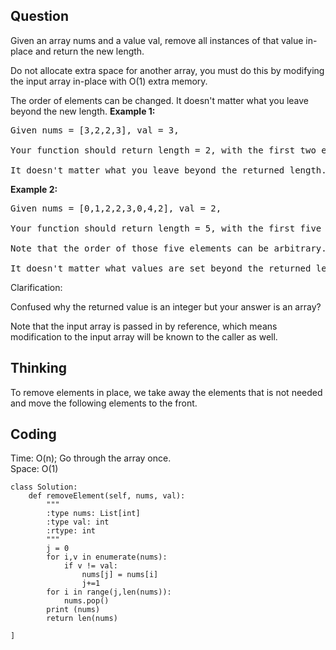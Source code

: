 ## Question
Given an array nums and a value val, remove all instances of that value in-place and return the new length.

Do not allocate extra space for another array, you must do this by modifying the input array in-place with O(1) extra memory.

The order of elements can be changed. It doesn't matter what you leave beyond the new length.
**Example 1:**
<pre>
Given nums = [3,2,2,3], val = 3,

Your function should return length = 2, with the first two elements of nums being 2.

It doesn't matter what you leave beyond the returned length.
</pre>

**Example 2:**
<pre>
Given nums = [0,1,2,2,3,0,4,2], val = 2,

Your function should return length = 5, with the first five elements of nums containing 0, 1, 3, 0, and 4.

Note that the order of those five elements can be arbitrary.

It doesn't matter what values are set beyond the returned length.
</pre>

Clarification:

Confused why the returned value is an integer but your answer is an array?

Note that the input array is passed in by reference, which means modification to the input array will be known to the caller as well.

## Thinking
To remove elements in place, we take away the elements that is not needed and move the 
following elements to the front.

## Coding
Time: O(n); Go through the array once. </br>
Space: O(1) 
```python3
class Solution:
    def removeElement(self, nums, val):
        """
        :type nums: List[int]
        :type val: int
        :rtype: int
        """
        j = 0
        for i,v in enumerate(nums):
            if v != val:
                nums[j] = nums[i]
                j+=1
        for i in range(j,len(nums)):
            nums.pop()
        print (nums)
        return len(nums)
            
]
```

